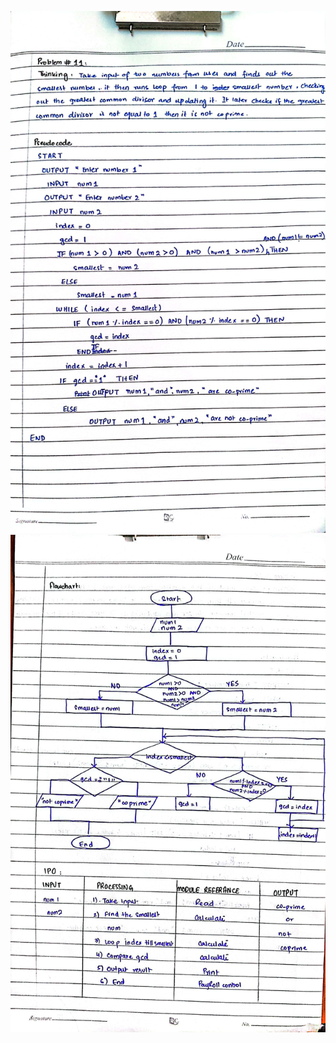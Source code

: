 ![Q11_1](https://github.com/Areeba2024/k240005/blob/cf365ccb8a7255c40a04b212e6f721e121a8bd60/PF%20Theory%20Assignment/Assign1/Q11_1.jpg)
![Q11_4](https://github.com/Areeba2024/k240005/blob/1987cbf2857c00d09c1982260da44c13f3a70a96/PF%20Theory%20Assignment/Assign1/Q11_4.jpg)
